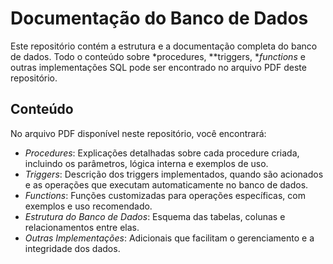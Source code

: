 # Documentação do Banco de Dados

Este repositório contém a estrutura e a documentação completa do banco de dados. Todo o conteúdo sobre *procedures, **triggers, **functions* e outras implementações SQL pode ser encontrado no arquivo PDF deste repositório.

## Conteúdo

No arquivo PDF disponível neste repositório, você encontrará:

- *Procedures*: Explicações detalhadas sobre cada procedure criada, incluindo os parâmetros, lógica interna e exemplos de uso.
- *Triggers*: Descrição dos triggers implementados, quando são acionados e as operações que executam automaticamente no banco de dados.
- *Functions*: Funções customizadas para operações específicas, com exemplos e uso recomendado.
- *Estrutura do Banco de Dados*: Esquema das tabelas, colunas e relacionamentos entre elas.
- *Outras Implementações*: Adicionais que facilitam o gerenciamento e a integridade dos dados.
